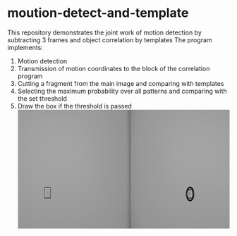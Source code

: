 # moution-detect-and-template
This repository demonstrates the joint work of motion detection by subtracting 3 frames and object correlation by templates
The program implements:
1. Motion detection
2. Transmission of motion coordinates to the block of the correlation program
3. Cutting a fragment from the main image and comparing with templates
4. Selecting the maximum probability over all patterns and comparing with the set threshold
5. Draw the box if the threshold is passed
![alt text](image.png) 
